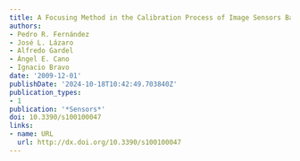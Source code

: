 ```yaml
---
title: A Focusing Method in the Calibration Process of Image Sensors Based on IOFBs
authors:
- Pedro R. Fernández
- José L. Lázaro
- Alfredo Gardel
- Ángel E. Cano
- Ignacio Bravo
date: '2009-12-01'
publishDate: '2024-10-18T10:42:49.703840Z'
publication_types:
- 1
publication: '*Sensors*'
doi: 10.3390/s100100047
links:
- name: URL
  url: http://dx.doi.org/10.3390/s100100047
---
```

